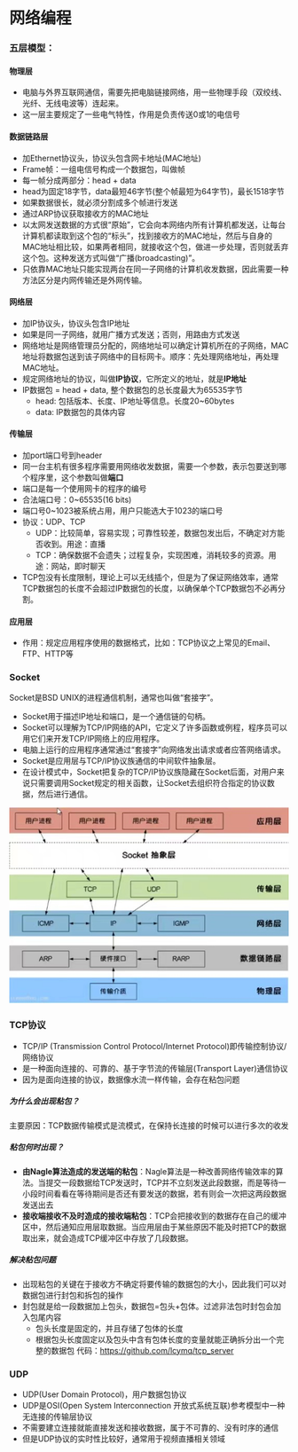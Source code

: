 # 网络编程

### 五层模型：
#### 物理层
- 电脑与外界互联网通信，需要先把电脑链接网络，用一些物理手段（双绞线、光纤、无线电波等）连起来。
- 这一层主要规定了一些电气特性，作用是负责传送0或1的电信号
#### 数据链路层
- 加Ethernet协议头，协议头包含网卡地址(MAC地址)
- Frame帧：一组电信号构成一个数据包，叫做帧
- 每一帧分成两部分：head + data
- head为固定18字节，data最短46字节(整个帧最短为64字节)，最长1518字节
- 如果数据很长，就必须分割成多个帧进行发送
- 通过ARP协议获取接收方的MAC地址
- 以太网发送数据的方式很“原始”，它会向本网络内所有计算机都发送，让每台计算机都读取到这个包的“标头”，找到接收方的MAC地址，然后与自身的MAC地址相比较，如果两者相同，就接收这个包，做进一步处理，否则就丢弃这个包。这种发送方式叫做“广播(broadcasting)”。
- 只依靠MAC地址只能实现两台在同一子网络的计算机收发数据，因此需要一种方法区分是内网传输还是外网传输。
#### 网络层
- 加IP协议头，协议头包含IP地址
- 如果是同一子网络，就用广播方式发送；否则，用路由方式发送
- 网络地址是网络管理员分配的，网络地址可以确定计算机所在的子网络，MAC地址将数据包送到该子网络中的目标网卡。顺序：先处理网络地址，再处理MAC地址。
- 规定网络地址的协议，叫做**IP协议**，它所定义的地址，就是**IP地址**
- IP数据包 = head + data, 整个数据包的总长度最大为65535字节
    - head: 包括版本、长度、IP地址等信息。长度20~60bytes
    - data: IP数据包的具体内容
#### 传输层
- 加port端口号到header
- 同一台主机有很多程序需要用网络收发数据，需要一个参数，表示包要送到哪个程序里，这个参数叫做**端口**
- 端口是每一个使用网卡的程序的编号
- 合法端口号：0~65535(16 bits)
- 端口号0~1023被系统占用，用户只能选大于1023的端口号
- 协议：UDP、TCP
    - UDP：比较简单，容易实现；可靠性较差，数据包发出后，不确定对方能否收到。用途：直播
    - TCP：确保数据不会遗失；过程复杂，实现困难，消耗较多的资源。用途：网站，即时聊天
- TCP包没有长度限制，理论上可以无线插个，但是为了保证网络效率，通常TCP数据包的长度不会超过IP数据包的长度，以确保单个TCP数据包不必再分割。
#### 应用层
- 作用：规定应用程序使用的数据格式，比如：TCP协议之上常见的Email、FTP、HTTP等

### Socket
Socket是BSD UNIX的进程通信机制，通常也叫做“套接字”。
- Socket用于描述IP地址和端口，是一个通信链的句柄。
- Socket可以理解为TCP/IP网络的API，它定义了许多函数或例程，程序员可以用它们来开发TCP/IP网络上的应用程序。
- 电脑上运行的应用程序通常通过“套接字”向网络发出请求或者应答网络请求。
- Socket是应用层与TCP/IP协议族通信的中间软件抽象层。
- 在设计模式中，Socket把复杂的TCP/IP协议族隐藏在Socket后面，对用户来说只需要调用Socket规定的相关函数，让Socket去组织符合指定的协议数据，然后进行通信。

![image-20220506013931520](img/image-20220506013931520.png)

### TCP协议
- TCP/IP (Transmission Control Protocol/Internet Protocol)即传输控制协议/网络协议
- 是一种面向连接的、可靠的、基于字节流的传输层(Transport Layer)通信协议
- 因为是面向连接的协议，数据像水流一样传输，会存在粘包问题

##### 为什么会出现粘包？
主要原因：TCP数据传输模式是流模式，在保持长连接的时候可以进行多次的收发

##### 粘包何时出现？
- **由Nagle算法造成的发送端的粘包**：Nagle算法是一种改善网络传输效率的算法。当提交一段数据给TCP发送时，TCP并不立刻发送此段数据，而是等待一小段时间看看在等待期间是否还有要发送的数据，若有则会一次把这两段数据发送出去
- **接收端接收不及时造成的接收端粘包**：TCP会把接收到的数据存在自己的缓冲区中，然后通知应用层取数据。当应用层由于某些原因不能及时把TCP的数据取出来，就会造成TCP缓冲区中存放了几段数据。

##### 解决粘包问题
- 出现粘包的关键在于接收方不确定将要传输的数据包的大小，因此我们可以对数据包进行封包和拆包的操作
- 封包就是给一段数据加上包头，数据包=包头+包体。过滤非法包时封包会加入包尾内容
  - 包头长度是固定的，并且存储了包体的长度
  - 根据包头长度固定以及包头中含有包体长度的变量就能正确拆分出一个完整的数据包
    代码：https://github.com/lcymq/tcp_server

### UDP
- UDP(User Domain Protocol)，用户数据包协议
- UDP是OSI(Open System Interconnection 开放式系统互联)参考模型中一种无连接的传输层协议
- 不需要建立连接就能直接发送和接收数据，属于不可靠的、没有时序的通信
- 但是UDP协议的实时性比较好，通常用于视频直播相关领域